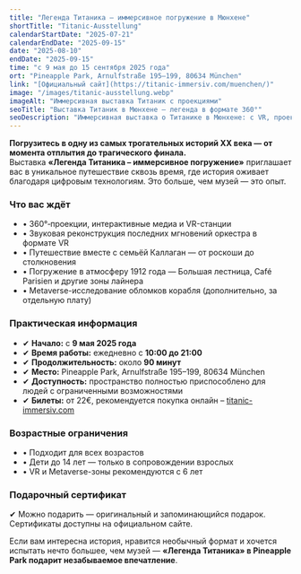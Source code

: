```yaml
---
title: "Легенда Титаника – иммерсивное погружение в Мюнхене"
shortTitle: "Titanic-Ausstellung"
calendarStartDate: "2025-07-21"
calendarEndDate: "2025-09-15"
date: "2025-08-10"
endDate: "2025-09-15"
time: "с 9 мая до 15 сентября 2025 года"
ort: "Pineapple Park, Arnulfstraße 195–199, 80634 München"
link: "[Официальный сайт](https://titanic-immersiv.com/muenchen/)"
image: "/images/titanic-ausstellung.webp"
imageAlt: "Иммерсивная выставка Титаник с проекциями"
seoTitle: "Выставка Титаник в Мюнхене – легенда в формате 360°"
seoDescription: "Иммерсивная выставка о Титанике в Мюнхене: с VR, проекциями и путешествием в 1912 год. Билеты доступны онлайн."
---
```


**Погрузитесь в одну из самых трогательных историй XX века — от момента отплытия до трагического финала.**  
Выставка **«Легенда Титаника – иммерсивное погружение»** приглашает вас в уникальное путешествие сквозь время, где история оживает благодаря цифровым технологиям. Это больше, чем музей — это опыт.

### Что вас ждёт

- • 360°‑проекции, интерактивные медиа и VR-станции  
- • Звуковая реконструкция последних мгновений оркестра в формате VR  
- • Путешествие вместе с семьёй Каллаган — от роскоши до столкновения  
- • Погружение в атмосферу 1912 года — Большая лестница, Café Parisien и другие зоны лайнера  
- • Metaverse-исследование обломков корабля (дополнительно, за отдельную плату)

### Практическая информация

- ✔ **Начало:** с **9 мая 2025 года**  
- ✔ **Время работы:** ежедневно с **10:00 до 21:00**  
- ✔ **Продолжительность:** около **90 минут**  
- ✔ **Место:** Pineapple Park, Arnulfstraße 195–199, 80634 München  
- ✔ **Доступность:** пространство полностью приспособлено для людей с ограниченными возможностями  
- ✔ **Билеты:** от 22€, рекомендуется покупка онлайн – [titanic-immersiv.com](https://titanic-immersiv.com/muenchen/)

### Возрастные ограничения

- • Подходит для всех возрастов  
- • Дети до 14 лет — только в сопровождении взрослых  
- • VR и Metaverse-зоны рекомендуются с 6 лет

### Подарочный сертификат

✔ Можно подарить — оригинальный и запоминающийся подарок. Сертификаты доступны на официальном сайте.

Если вам интересна история, нравится необычный формат и хочется испытать нечто большее, чем музей — **«Легенда Титаника» в Pineapple Park подарит незабываемое впечатление**.
